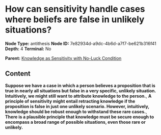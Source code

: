 # How can sensitivity handle cases where beliefs are false in unlikely situations?

**Node Type:** antithesis
**Node ID:** 7e82934d-a9dc-4b6d-a7f7-be621b316f41
**Depth:** 4
**Terminal:** No

**Parent:** [Knowledge as Sensitivity with No-Luck Condition](knowledge-as-sensitivity-with-no-luck-condition-synthesis-407242e4-a327-4ee0-81c8-db416f4fc88e.md)

## Content

**Suppose we have a case in which a person believes a proposition that is true in nearly all situations but false in a very specific, unlikely situation. Intuitively, we might still want to attribute knowledge to the person.**, **A principle of sensitivity might entail retracting knowledge if the proposition is false in just one unlikely scenario. However, intuitively, knowledge should be robust enough to withstand these rare cases.**, **There is a plausible principle that knowledge must be secure enough to encompass a broad range of possible situations, even those rare or unlikely.**
